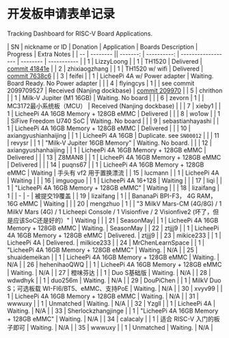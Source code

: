 开发板申请表单记录
================

Tracking Dashboard for RISC-V Board Applications.

| SN | nickname or ID | Donation | Application | Boards Description | Progress | Extra Notes |
| -- | -------- || -------: | ----------: | ------------------ | -------- | ----------- |
| 1 | LizzyLoong |  | 1 | TH1520 | Delivered | [commit 41841e](https://github.com/rv2036/riscv-board-wandering/commit/41841e19fe677c06a79e6414521a59a5569aa524) |
| 2 | zhixiaogzhang |  | 1 | TH1520 w/ wifi | Delivered | [commit 7638c6](https://github.com/rv2036/riscv-board-wandering/commit/7638c63571ca3709238e1aeecce8c12788a11dec) |
| 3 | feifei |  | 1 | LicheePi 4A w/ Power adapter | Waiting. Board Ready. No Power adapter |  |
| 4 | flyingcys | 1 |  | see commit 2099709527 | Received (Nanjing dockbase) | [commit 209970](https://github.com/rv2036/riscv-board-wandering/commit/2099709527ad055ecd13612782b0c6af4feb6dbe) |
| 5 | chrithon |  | 1 | Milk-V Jupiter (M1 16GB) | Waiting. No board |  |
| 6 | zevorn | 1 |  | MC3172最小系统板（MCU） | Received (Nanjing dockbase) |  |
| 7 | xieby1 |  | 1 | LicheePi 4A 16GB Memory + 128GB eMMC | Delivered |  |
| 8 | wo1ow |  | 1 | SiFive Freedom U740 SoC | Waiting. No board | |
| 9 | sebastianhayashi |  | 1 | LicheePi 4A 16GB Memory + 128GB eMMC  | Delivered | |
| 10 | axiangyushianhaijing |  | 1 | LicheePi 4A 16GB   | Duplicate. see `SN00012` | |
| 11 | revysr |  | 1 | "Milk-V Jupiter	16GB Memory"  | Waiting. No board. | |
| 12 | axiangyushanhaijing |  | 1 | LicheePi 4A 16GB Memory + 128GB eMMC  | Delivered | |
| 13 | Z8MAN8 |  | 1 | LicheePi 4A 16GB Memory + 128GB eMMC  | Delivered | |
| 14 | puqns67 | | 1 | LicheePi 4A 16GB Memory + 128GB eMMC  | Waiting | 手头有 vf2 用于置换漂流 |
| 15 | lucmann |  | 1 | LicheePi 4A  | Waiting | |
| 16 | imguoguo |  | 1 | LicheePi 4A 16+128  | Waiting | |
| 17 | liqi |  | 1 | "LicheePi 4A	16GB Memory + 128GB eMMC"  | Waiting | |
| 18 | lizaifang | 1 |  | - | - | 被提交19覆盖 |
| 19 | lizaifang | 1 |  | BananaPi BPI-F3， 4G RAM，16G eMMC  | Waiting | |
| 20 | mengzhuo | 1 |  | "3 MilkV Mars-CM (4G/8G) / 1 MilkV Mars (4G) / 1 Licheepi Console / 1 Visionfive / 2 Visionfive2 (坏了，但是应该SoC还是好的）"  | Waiting | |
| 21 | SeasonMay|  | 1 | LicheePi 4A 16GB Memory + 128GB eMMC  | Waiting. | SeasonMay |
| 22 | ztjjj9 |  | 1 | LicheePi 4A 16GB Memory + 128GB eMMC  | Delivered. | ztjjj9 |
| 23 | mikice233 |  | 1 | LicheePi 4A  | Delivered. | milkice233 |
| 24 | MrChenLearnSpace |  | 1 | "LicheePi 4A 16GB Memory + 128GB eMMC" | Waiting. | N/A |
| 25 | shuaidemeikan |  | 1 | LicheePi 4A 16GB Memory + 128GB eMMC | Waiting. | N/A |
| 26 | hehenihaoQWQ |  | 1 | LicheePi 4A 16GB Memory + 128GB eMMC | Waiting. | N/A |
| 27 | 橙味芬达 |  | 1 | Duo S基础版 | Waiting. | N/A |
| 28 | wdwdhyk |  | 1 | duo256m | Waiting. | N/A |
| 29 | DouPiChen |  | 1 | MilkV  Duo S；可选板载 WI-FI6/BT5、eMMC、支持PoE | Waiting. | N/A |
| 30 | xvyv99 |  | 1 | LicheePi 4A 16GB Memory + 128GB eMMC | Waiting. | N/A |
| 31 | wwwuxy |  | 1 | Unmatched | Waiting. | N/A |
| 32 | Yzgll |  | 1 | LicheePi 4A | Waiting. | N/A |
| 33 | Sherlockzhangjinge |  | 1 | "LicheePi 4A 16GB Memory + 128GB eMMC" | Waiting. | N/A |
| 34 | calacaly |  | 1 | 适合 RISC-V 入门的板子即可 | Waiting. | N/A |
| 35 | wwwuxy |  | 1 | Unmatched | Waiting. | N/A |
